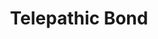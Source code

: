 ---
title: "Telepathic Bond"
permalink: /spells/telepathic-bond/
tags:
  - Spell
available_for:
  - Wizard
level: "5th Level"
school: "Divination"
range: "30 ft"
comp:
  - V
  - S
  - M
material: "pieces of eggshell from two different kinds of creatures"
duration: "1 hour"
ritual: true
description: |
  You forge a telepathic link among up to eight willing creatures of your choice within range, psychically linking each creature to all the others for the duration. Creatures with Intelligence scores of 2 or less aren't affected by this spell.

  Until the spell ends, the targets can communicate telepathically through the bond whether or not they have a common language. The communication is possible over any distance, though it can't extend to other planes of existence.
excerpt: "You forge a telepathic link among up to eight willing creatures of your choice within range, psychically linking each creature to all the others for the duration."
source: "Basic Rules"
---